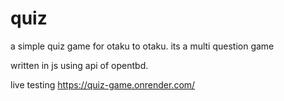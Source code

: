 # quiz
a simple quiz game for otaku to otaku. its a multi question game 

written in js using api of opentbd. 


live testing
https://quiz-game.onrender.com/
